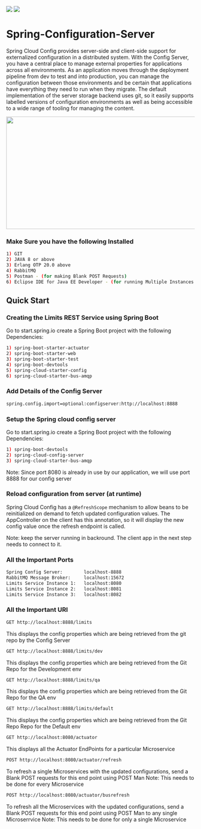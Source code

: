 ![](https://forthebadge.com/images/badges/made-with-java.svg)
![](https://forthebadge.com/images/badges/kinda-sfw.svg)

# Spring-Configuration-Server
Spring Cloud Config provides server-side and client-side support for externalized configuration in a distributed system. With the Config Server, you have a central place to manage external properties for applications across all environments. 
As an application moves through the deployment pipeline from dev to test and into production, you can manage the configuration between those environments and be certain that applications have everything they need to run when they migrate.
The default implementation of the server storage backend uses git, so it easily supports labelled versions of configuration environments as well as being accessible to a wide range of tooling for managing the content.

<img src="https://user-images.githubusercontent.com/54267475/136686482-7a5d970d-615b-489a-adc7-c50d368361ad.png" width="600" height="300"/>

### Make Sure you have the following Installed 
```bash
1) GIT
2) JAVA 8 or above
3) Erlang OTP 20.0 above
4) RabbitMQ
5) Postman - (for making Blank POST Requests)
6) Eclipse IDE for Java EE Developer - (for running Multiple Instances of the Limits Service)
```

## Quick Start

### Creating the Limits REST Service using Spring Boot  
Go to start.spring.io create a Spring Boot project with the following Dependencies: 
```bash
1) spring-boot-starter-actuator
2) spring-boot-starter-web
3) spring-boot-starter-test 
4) spring-boot-devtools
5) spring-cloud-starter-config
6) spring-cloud-starter-bus-amqp
```
### Add Details of the Config Server
```bash
spring.config.import=optional:configserver:http://localhost:8888
```
### Setup the Spring cloud config server
Go to start.spring.io create a Spring Boot project with the following Dependencies: 
```bash
1) spring-boot-devtools
2) spring-cloud-config-server
3) spring-cloud-starter-bus-amqp
```
Note: Since port 8080 is already in use by our application, we will use port 8888 for our config server
### Reload configuration from server (at runtime)

Spring Cloud Config has a `@RefreshScope` mechanism to allow beans to be reinitialized
on demand to fetch updated configuration values. The AppController on the client
has this annotation, so it will display the new config value once the refresh
endpoint is called.

Note: keep the server running in backround. The client app in the next step needs to connect to it.

### All the Important Ports
```bash
Spring Config Server:        localhost-8888
RabbitMQ Message Broker:     localhost:15672
Limits Service Instance 1:   localhost:8080
Limits Service Instance 2:   localhost:8081
Limits Service Instance 3:   localhost:8082
```

### All the Important URI

```bash
GET http://localhost:8888/limits
```
This displays the config properties which are being retrieved from the git repo by the Config Server 

```bash
GET http://localhost:8888/limits/dev
```
This displays the config properties which are being retrieved from the Git Repo for the Development env

```bash
GET http://localhost:8888/limits/qa
```
This displays the config properties which are being retrieved from the Git Repo for the QA env

```bash
GET http://localhost:8888/limits/default
```
This displays the config properties which are being retrieved from the Git Repo Repo for the Default env

```bash
GET http://localhost:8080/actuator
```
This displays all the Actuator EndPoints for a particular Microservice

```bash
POST http://localhost:8080/actuator/refresh
```
To refresh a single Microservices with the updated configurations, send a Blank POST requests for this end point using POST Man
Note: This needs to be done for every Microservice

```bash
POST http://localhost:8080/actuator/busrefresh
```
To refresh all the Microservices with the updated configurations, send a Blank POST requests for this end point using POST Man to any single Microserrvice 
Note: This needs to be done for only a single Microservice

